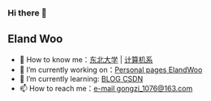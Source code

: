 ### Hi there 👋
## Eland Woo

- 🐧 How to know me：<a href="http://www.neu.edu.cn/" target="_blank">东北大学</a> | <a href="" target="_blank">计算机系</a>
- 🔭 I’m currently working on：<a href="https://github.com/ElandWoo" target="_blank">Personal pages ElandWoo</a>
- 🌱 I’m currently learning: <a href="https://blog.csdn.net/weixin_52211329?type=blog" target="_blank">BLOG CSDN</a>
- 📫 How to reach me：<a href="mailto://gongzi_1076@163.com">e-mail gongzi_1076@163.com</a>
<!--
**ElandWoo/ElandWoo** is a ✨ _special_ ✨ repository because its `README.md` (this file) appears on your GitHub profile.




Here are some ideas to get you started:

- 🔭 I’m currently working on ...
- 🌱 I’m currently learning ...
- 👯 I’m looking to collaborate on ...
- 🤔 I’m looking for help with ...
- 💬 Ask me about ...
- 📫 How to reach me: ...
- 😄 Pronouns: ...
- ⚡ Fun fact: ...
-->
